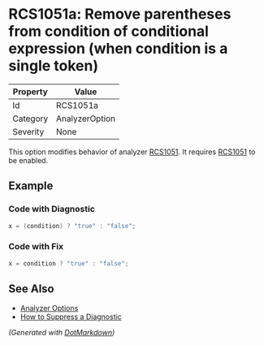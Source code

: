 # RCS1051a: Remove parentheses from condition of conditional expression \(when condition is a single token\)

| Property | Value          |
| -------- | -------------- |
| Id       | RCS1051a       |
| Category | AnalyzerOption |
| Severity | None           |

This option modifies behavior of analyzer [RCS1051](RCS1051.md)\. It requires [RCS1051](RCS1051.md) to be enabled\.

## Example

### Code with Diagnostic

```csharp
x = (condition) ? "true" : "false";
```

### Code with Fix

```csharp
x = condition ? "true" : "false";
```

## See Also

* [Analyzer Options](../AnalyzerOptions.md)
* [How to Suppress a Diagnostic](../HowToConfigureAnalyzers.md#how-to-suppress-a-diagnostic)


*\(Generated with [DotMarkdown](http://github.com/JosefPihrt/DotMarkdown)\)*